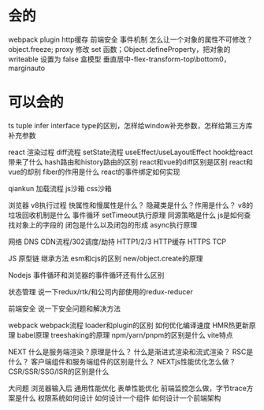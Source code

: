 # 会的
webpack plugin
http缓存
前端安全
事件机制
怎么让一个对象的属性不可修改？object.freeze; proxy 修改 set 函数；Object.defineProperty，把对象的 writeable 设置为 false
盒模型
垂直居中-flex-transform-top\bottom0，marginauto



# 可以会的
ts tuple infer interface type的区别，怎样给window补充参数，怎样给第三方库补充参数





react
渲染过程
diff流程
setState流程
useEffect/useLayoutEffect
hook给react带来了什么
hash路由和history路由的区别
react和vue的diff区别是区别
react和vue的却别
fiber的作用是什么
react的事件绑定如何实现

qiankun
加载流程
js沙箱
css沙箱

浏览器
v8执行过程
快属性和慢属性是什么？
隐藏类是什么？作用是什么？
v8的垃圾回收机制是什么
事件循环
setTimeout执行原理
同源策略是什么
js是如何查找对象上的字段的
闭包是什么以及闭包的形成
async执行原理

网络
DNS
CDN流程/302调度/劫持
HTTP1/2/3
HTTP缓存
HTTPS
TCP

JS
原型链
继承方法
esm和cjs的区别
new/object.create的原理

Nodejs
事件循环和浏览器的事件循环还有什么区别

状态管理
说一下redux/rtk/和公司内部使用的redux-reducer

前端安全
说一下安全问题和解决方法

webpack
webpack流程
loader和plugin的区别
如何优化编译速度
HMR热更新原理
babel原理
treeshaking的原理
npm/yarn/pnpm的区别是什么
vite特点

NEXT
什么是服务端渲染？原理是什么？
什么是渐进式渲染和流式渲染？
RSC是什么？
客户端组件和服务端组件的区别是什么？
NEXTjs性能优化怎么做？
CSR/SSR/SSG/ISR的区别是什么

大问题
浏览器输入后
通用性能优化
表单性能优化
前端监控怎么做，字节trace方案是什么
权限系统如何设计
如何设计一个组件
如何设计一个前端架构